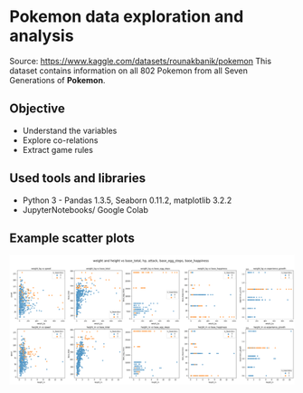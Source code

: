 
# Pokemon data exploration and analysis

Source: https://www.kaggle.com/datasets/rounakbanik/pokemon
This dataset contains information on all 802 Pokemon from all Seven Generations of **Pokemon**.

## Objective

* Understand the variables
* Explore co-relations
* Extract game rules

## Used tools and libraries

* Python 3 - Pandas 1.3.5, Seaborn 0.11.2, matplotlib 3.2.2
* JupyterNotebooks/ Google Colab

## Example scatter plots

![](https://github.com/Zzzhenya/pokemon_data/blob/main/weight%20and%20height%20vs%20base_total%2C%20hp%2C%20attack%2C%20base_egg_steps%2C%20base_happiness.png)

